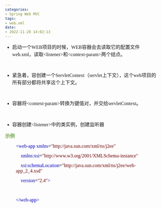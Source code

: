 ```yaml
---
categories:
- Spring Web MVC
tags:
- web.xml
date:
- 2022-11-28 14:02:13
---
```


<ul style="list-style-type:disc">
    <li><span style="font-size:12.0pt"><span style="font-family:&quot;Microsoft YaHei UI&quot;">启动一个</span></span><span
            style="font-size:12.0pt"><span style="font-family:&quot;Comic Sans MS&quot;">WEB</span></span><span
            style="font-size:12.0pt"><span style="font-family:&quot;Microsoft YaHei UI&quot;">项目的时候，</span></span><span
            style="font-size:12.0pt"><span style="font-family:&quot;Comic Sans MS&quot;">WEB</span></span><span
            style="font-size:12.0pt"><span
                style="font-family:&quot;Microsoft YaHei UI&quot;">容器会去读取它的配置文件</span></span><span
            style="font-size:12.0pt"><span style="font-family:&quot;Comic Sans MS&quot;">web.xml</span></span><span
            style="font-size:12.0pt"><span style="font-family:&quot;Microsoft YaHei UI&quot;">，读取</span></span><span
            style="font-size:12.0pt"><span
                style="font-family:&quot;Comic Sans MS&quot;">&lt;listener&gt;</span></span><span
            style="font-size:12.0pt"><span style="font-family:&quot;Microsoft YaHei UI&quot;">和</span></span><span
            style="font-size:12.0pt"><span
                style="font-family:&quot;Comic Sans MS&quot;">&lt;context-param&gt;</span></span><span
            style="font-size:12.0pt"><span style="font-family:&quot;Microsoft YaHei UI&quot;">两个结点。&nbsp;</span></span>
    </li>
</ul>
<p><span style="font-size:12.0pt"><span style="font-family:&quot;Microsoft YaHei UI&quot;"></span></span><br></p>
<ul style="list-style-type:disc">
    <li><span style="font-size:12.0pt"><span
                style="font-family:&quot;Microsoft YaHei UI&quot;">紧急着，容创建一个</span></span><span
            style="font-size:12.0pt"><span
                style="font-family:&quot;Comic Sans MS&quot;">ServletContext</span></span><span
            style="font-size:12.0pt"><span style="font-family:&quot;Microsoft YaHei UI&quot;">（</span></span><span
            style="font-size:12.0pt"><span style="font-family:&quot;Comic Sans MS&quot;">servlet</span></span><span
            style="font-size:12.0pt"><span style="font-family:&quot;Microsoft YaHei UI&quot;">上下文），这个</span></span><span
            style="font-size:12.0pt"><span style="font-family:&quot;Comic Sans MS&quot;">web</span></span><span
            style="font-size:12.0pt"><span
                style="font-family:&quot;Microsoft YaHei UI&quot;">项目的所有部分都将共享这个上下文。&nbsp;</span></span></li>
</ul>
<p><span style="font-size:12.0pt"><span style="font-family:&quot;Microsoft YaHei UI&quot;"></span></span><br></p>
<ul style="list-style-type:disc">
    <li><span style="font-size:12.0pt"><span style="font-family:&quot;Microsoft YaHei UI&quot;">容器将</span></span><span
            style="font-size:12.0pt"><span
                style="font-family:&quot;Comic Sans MS&quot;">&lt;context-param&gt;</span></span><span
            style="font-size:12.0pt"><span
                style="font-family:&quot;Microsoft YaHei UI&quot;">转换为键值对，并交给</span></span><span
            style="font-size:12.0pt"><span
                style="font-family:&quot;Comic Sans MS&quot;">servletContext</span></span><span
            style="font-size:12.0pt"><span style="font-family:&quot;Microsoft YaHei UI&quot;">。&nbsp;</span></span></li>
</ul>
<p><span style="font-size:12.0pt"><span style="font-family:&quot;Microsoft YaHei UI&quot;">​​​​​​​</span></span><br></p>
<ul style="list-style-type:disc">
    <li><span style="font-size:12.0pt"><span style="font-family:&quot;Microsoft YaHei UI&quot;">容器创建</span></span><span
            style="font-size:12.0pt"><span
                style="font-family:&quot;Comic Sans MS&quot;">&lt;listener&gt;</span></span><span
            style="font-size:12.0pt"><span style="font-family:&quot;Microsoft YaHei UI&quot;">中的类实例，创建监听器</span></span>
    </li>
</ul>
<p><span style="font-size:12.0pt"><span style="font-family:&quot;Microsoft YaHei UI&quot;"><span
                style="color:#70ad47"><strong>示例</strong></span></span></span></p>
<p style="margin-left:36px"><span style="font-size:12.0pt"><span style="font-family:&quot;Comic Sans MS&quot;"><span
                style="color:blue">&lt;web-app&nbsp;xmlns</span><span style="color:black">=</span><span
                style="color:maroon">"http://java.sun.com/xml/ns/j2ee"</span></span></span></p>
<p style="margin-left:36px"><span style="font-size:12.0pt"><span style="font-family:&quot;Comic Sans MS&quot;"><span
                style="color:blue">&nbsp;&nbsp;&nbsp;&nbsp;xmlns:xsi</span><span style="color:black">=</span><span
                style="color:maroon">"http://www.w3.org/2001/XMLSchema-instance"</span></span></span></p>
<p style="margin-left:36px"><span style="font-size:12.0pt"><span style="font-family:&quot;Comic Sans MS&quot;"><span
                style="color:blue">&nbsp;&nbsp;&nbsp;&nbsp;xsi:schemaLocation</span><span
                style="color:black">=</span><span
                style="color:maroon">"http://java.sun.com/xml/ns/j2ee/web-app_2_4.xsd"</span></span></span></p>
<p style="margin-left:36px"><span style="font-size:12.0pt"><span style="font-family:&quot;Comic Sans MS&quot;"><span
                style="color:blue">&nbsp;&nbsp;&nbsp;&nbsp;version</span><span style="color:black">=</span><span
                style="color:maroon">"2.4"</span><span style="color:blue">&gt;</span></span></span></p>
<p style="margin-left:36px"><span style="font-size:12.0pt"><span
            style="font-family:&quot;Microsoft YaHei&quot;">&nbsp;</span></span></p>
<p style="margin-left:36px"><span style="font-size:12.0pt"><span style="font-family:&quot;Comic Sans MS&quot;"><span
                style="color:blue">&lt;/web-app&gt;</span></span></span></p>